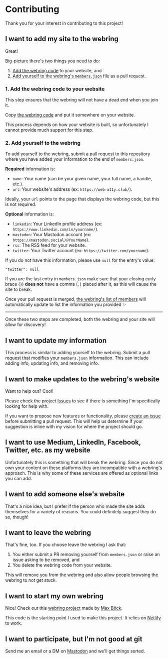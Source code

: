 # Contributing

Thank you for your interest in contributing to this project!

## I want to add my site to the webring

Great!

Big-picture there's two things you need to do:

1. [Add the webring code]((https://a11y-webring.club#code)) to your website, and
2. [Add yourself to the webring's `members.json`](https://github.com/ericwbailey/a11y-webring.club/blob/main/data/members.json) file as a pull request.

### 1. Add the webring code to your website

This step ensures that the webring will not have a dead end when you join it.

Copy [the webring code](https://a11y-webring.club#code) and put it somewhere on your website.

This process depends on how your website is built, so unfortunately I cannot provide much support for this step.

### 2. Add yourself to the webring

To add yourself to the webring, submit a pull request to this repository where you have added your information to the end of `members.json`.

<strong>Required</strong> information is:

- `name`: Your name (can be your given name, your full name, a handle, etc.).
- `url`: Your website's address (ex: `https://web-a11y.club/`).

Ideally, your `url` points to the page that displays the webring code, but this is not required.

<strong>Optional</strong> information is:

- `linkedin`: Your LinkedIn profile address (ex: `https://www.linkedin.com/in/yourname/`).
- `mastodon`: Your Mastodon account (ex: `https://mastodon.social/@YourName`).
- `rss`: The RSS feed for your website.
- `twitter`: Your Twitter account (ex: `https://twitter.com/yourname`).

If you do not have this information, please use `null` for the entry's value:

```
"twitter": null
```

If you are the last entry in `members.json` make sure that your closing curly brace (`}`) <strong>does not</strong> have a comma (`,`) placed after it, as this will cause the site to break.

Once your pull request is merged, [the webring's list of members](https://a11y-webring.club#members) will automatically update to list the information you provided ✨

---

Once these two steps are completed, both the webring and your site will allow for discovery!

## I want to update my information

This process is similar to adding yourself to the webring. Submit a pull request that modifies your `members.json` information. This can include adding info, updating info, and removing info.

## I want to make updates to the webring's website

Want to help out? Cool!

Please check the project [Issues](https://github.com/ericwbailey/a11y-webring.club/issues?q=is%3Aopen+is%3Aissue+label%3A%22help+wanted%22) to see if there is something I'm specifically looking for help with.

If you want to propose new features or functionality, please [create an issue](https://github.com/ericwbailey/a11y-webring.club/issues/new) before submitting a pull request. This will help us determine if your suggestion is inline with my vision for where the project should go.

## I want to use Medium, LinkedIn, Facebook, Twitter, etc. as my website

Unfortunately this is something that will break the webring. Since you do not own your content on these platforms they are incompatible with a webring's approach. This is why some of these services are offered as optional links you can add.

## I want to add someone else's website

That's a nice idea, but I prefer if the person who made the site adds themselves for a variety of reasons. You could definitely suggest they do so, though!

## I want to leave the webring

That's fine, too. If you choose leave the webring I ask that:

1. You either submit a PR removing yourself from `members.json` or raise an issue asking to be removed, and
1. You delete the webring code from your website.

This will remove you from the webring and also allow people browsing the webring to not get stuck.

## I want to start my own webring

Nice! Check out this [webring project](https://github.com/maxboeck/webring/) made by [Max Böck](https://mxb.dev/).

This code is the starting point I used to make this project. It relies on [Netlify](https://netlify.com/) to work.

## I want to participate, but I'm not good at git

Send me an email or a DM on [Mastodon](https://social.ericwbailey.website/@eric) and we'll get things sorted.
